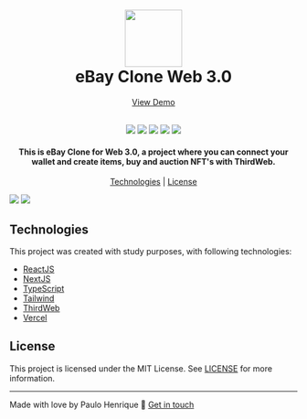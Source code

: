 <h1 align="center">
  <img src="https://i.imgur.com/2Ie7am2.png" width="100px">
  <br/>
  eBay Clone Web 3.0
</h1>

<p align="center">
  <a href="https://ebay-clone-web3.vercel.app/">View Demo</a>
</p>

<p align="center">
  <br/>
  <img src="https://img.shields.io/github/languages/top/PauloRev/ebay-clone-web3">
  <img src="https://img.shields.io/github/issues/PauloRev/ebay-clone-web3">
  <img src="https://img.shields.io/github/forks/PauloRev/ebay-clone-web3">
  <img src="https://img.shields.io/github/stars/PauloRev/ebay-clone-web3">
  <img src="https://img.shields.io/github/license/PauloRev/ebay-clone-web3">
</p>

<h4 align="center">
  This is eBay Clone for Web 3.0, a project where you can connect your wallet and create items, buy and auction NFT's with ThirdWeb.
</h4>

<p align="center">
  <a href="#technologies">Technologies</a> | <a href="#license">License</a>
</p>

<img src="https://i.imgur.com/l34wOlc.png">
<img src="https://i.imgur.com/6lE367S.png">

## Technologies

This project was created with study purposes, with following technologies:

- [ReactJS](https://reactjs.org)
- [NextJS](https://nextjs.org)
- [TypeScript](https://www.typescriptlang.org/)
- [Tailwind](https://tailwindcss.com/)
- [ThirdWeb](https://thirdweb.com/)
- [Vercel](https://vercel.com/)

## License

This project is licensed under the MIT License. See [LICENSE](https://opensource.org/licenses/MIT) for more information.

___

Made with love by Paulo Henrique :wave: [Get in touch](https://github.com/PauloRev)